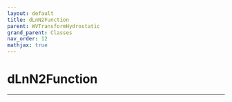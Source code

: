 ```yaml
---
layout: default
title: dLnN2Function
parent: WVTransformHydrostatic
grand_parent: Classes
nav_order: 12
mathjax: true
---
```


#  dLnN2Function




---

